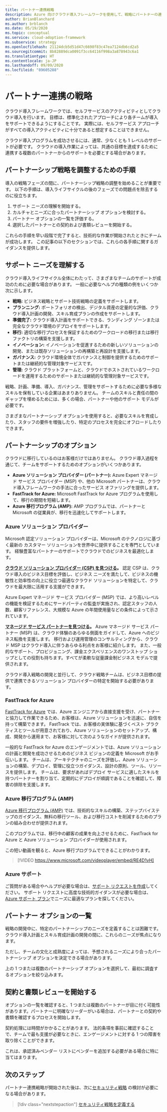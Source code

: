 ```yaml
---
title: パートナー連携戦略
description: Azure 向けクラウド導入フレームワークを使用して、戦略にパートナーの連携を含めます
author: BrianBlanchard
ms.author: brblanch
ms.date: 05/19/2020
ms.topic: conceptual
ms.service: cloud-adoption-framework
ms.subservice: strategy
ms.openlocfilehash: 21124dcb5d51d47c6698f83c47ea7124db6cd2a5
ms.sourcegitcommit: 8b82889dca0091f3cc64116f998a3a878943c6a1
ms.translationtype: HT
ms.contentlocale: ja-JP
ms.lasthandoff: 09/09/2020
ms.locfileid: "89605288"
---
```

<!-- cSpell:ignore MSPs -->

# <a name="strategy-for-partner-alignment"></a>パートナー連携の戦略

クラウド導入フレームワークでは、セルフサービスのアクティビティとしてクラウド導入を行います。 目標は、標準化されたアプローチにより各チームが導入をサポートできるようにすることです。 実際には、セルフサービス アプローチがすべての導入アクティビティに十分であると想定することはできません。

クラウド導入プログラムを成功させるには、通常、少なくとも 1 レベルのサポートが必要です。 クラウドの導入作業によっては、共通の目標を達成するために連携する複数のパートナーからのサポートを必要とする場合があります。

## <a name="steps-to-align-the-partnership-strategy"></a>パートナーシップ戦略を調整するための手順

導入の戦略フェーズの間に、パートナーシップ戦略の調整を始めることが重要です。 以下の手順は、導入ライフサイクルの後のフェーズでの問題点を除去するのに役立ちます。

1. サポート ニーズの理解を開始する。
1. カルチャとニーズに合ったパートナーシップ オプションを検討する。
1. パートナー オプションの一覧を評価する。
1. 選択したパートナーとの契約および書類レビューを開始する。

これらの手順を早い段階で完了すると、技術的な作業が開始されたときにチームが成功します。 この記事の以下のセクションでは、これらの各手順に関するガイダンスを提供します。

## <a name="understanding-support-needs"></a>サポート ニーズを理解する

クラウド導入ライフサイクル全体にわたって、さまざまなチームのサポートが成功のために必要な場合があります。 一般に必要なヘルプの種類の例をいくつか次に示します。

- **戦略:** ビジネス戦略とサポート技術戦略の定義をサポートします。
- **プランニング:** ポートフォリオの検出、デジタル資産の定量的な評価、クラウド導入計画の開発、スキル育成プランの作成をサポートします。
- **準備完了:** クラウド導入計画をサポートできる、ランディング ゾーンまたは完全なクラウド環境のデプロイをサポートします。
- **移行:** 適切な移行プロセスを保証するためのワークロードの移行または移行ファクトリの構築を支援します。
- **イノベーション:** イノベーションを促進するための新しいソリューションの開発、または既存ソリューションの再構築と再設計を支援します。
- **ガバナンス:** クラウド環境全体でガバナンスと制御を提供するためのサポートまたは継続的な管理対象サービスです。
- **管理:** クラウド プラットフォームと、クラウドでホストされているワークロードを運用するためのサポートまたは継続的な管理対象サービスです。

戦略、計画、準備、導入、ガバナンス、管理をサポートするために必要な多様なスキルを保有している企業はあまりありません。 チームのスキルと責任の間のギャップを埋めるためには、多くの場合、パートナーや他のサポート モデルが必要です。

さまざまなパートナーシップ オプションを使用すると、必要なスキルを育成したり、スタッフの要件を増強したり、特定のプロセスを完全にオフロードしたりできます。

## <a name="partnership-options"></a>パートナーシップのオプション

クラウドに移行しているのはお客様だけではありません。 クラウド導入過程を通じて、チームをサポートするためのオプションがいくつかあります。

- **Azure ソリューション プロバイダー (パートナー):** Azure Expert マネージド サービス プロバイダー (MSP) や、他の Microsoft パートナーは、クラウド導入フレームワークの手法に合ったサービス オファリングを提供します。
- **FastTrack for Azure:** Microsoft FastTrack for Azure プログラムを使用して、移行の期間を短縮します。
- **Azure 移行プログラム (AMP):** AMP プログラムでは、パートナーと Microsoft の従業員が、移行を迅速化してサポートします。

### <a name="azure-solution-providers"></a>Azure ソリューション プロバイダー

Microsoft 認定ソリューション プロバイダーは、Microsoft のテクノロジに基づく最新の カスタマー ソリューションを世界中に提供することを専門としています。 経験豊富なパートナーのサポートでクラウドでのビジネスを最適化します。

**[クラウド ソリューション プロバイダー (CSP) を見つける](https://www.microsoft.com/solution-providers/home)。** 認定 CSP は、クラウド導入のビジネス目標を評価し、ビジネス ニーズを満たして、ビジネスの機敏性と効率性の向上に役立つ最適なクラウド ソリューションを特定して、クラウドを最大限に活用する支援ができます。

Azure Expert マネージド サービス プロバイダー (MSP) では、より高いレベルの機能を検証するためにサードパーティの監査が実施され、認定スタッフの人数、顧客リファレンス、大規模な Azure の年間使用量などの条件によって示されています。

**[マネージド サービス パートナーを見つける](https://www.microsoft.com/solution-providers/search?cacheid=16a3b49b-fef2-449d-bdf0-628008114cca)。** Azure マネージド サービス パートナー (MSP) は、クラウド体験のあらゆる側面をガイドして、Azure へのビジネス転換を支援します。 移行および運用管理のコンサルティングから、クラウド MSP はクラウド導入に伴うあらゆる利点をお客様に紹介します。 また、一般的なサポート、プロビジョニング、課金エクスペリエンスのワンストップ ショップとしての役割も持ちます。すべてが柔軟な従量課金制ビジネス モデルで提供されます。

クラウド導入戦略の開発と並行して、クラウド戦略チームは、ビジネス目標の提供で連携できるソリューション プロバイダーの特定を開始する必要があります。

### <a name="fasttrack-for-azure"></a>FastTrack for Azure

[FastTrack for Azure](https://azure.microsoft.com/programs/azure-fasttrack) では、Azure エンジニアから直接支援を受け、パートナーと協力して作業できるため、お客様は、Azure ソリューションを迅速に、自信を持って構築できます。 FastTrack では、お客様の実体験に基づくベスト プラクティスとツールが用意されており、Azure ソリューションのセットアップ、構成、開発から運用まで、お客様に対して次のようなガイドが提供されます。

一般的な FastTrack for Azure のエンゲージメントでは、Azure ソリューションの計画と開発を成功させるためのビジネス ビジョンの定義を Microsoft がお手伝いします。 チームは、アーキテクチャのニーズを評価し、Azure ソリューションの構築、デプロイ、管理に役立つガイダンス、設計の原則、ツール、リソースを提供します。 チームは、要求があればデプロイ サービスに適したスキルを持つパートナーを割り当て、定期的にデプロイが順調であることを確認して、障害の排除を支援します。

### <a name="azure-migration-program-amp"></a>Azure 移行プログラム (AMP)

[Azure 移行プログラム (AMP)](https://azure.microsoft.com/migration/migration-program) では、技術的なスキルの構築、ステップバイステップのガイダンス、無料の移行ツール、および移行コストを削減するためのプランの組み合わせが提供されます。

このプログラムでは、移行中の顧客の成果を向上させるために、FastTrack for Azure と Azure ソリューション プロバイダーが使用されます。

この短い動画を観ると、Azure 移行プログラムでできることがわかります。

<!-- markdownlint-disable MD034 -->

> [!VIDEO https://www.microsoft.com/videoplayer/embed/RE4D1vH]

<!-- markdownlint-enable MD034 -->

### <a name="azure-support"></a>Azure サポート

ご質問がある場合やヘルプが必要な場合は、[サポート リクエストを作成](https://portal.azure.com/#blade/microsoft_azure_support/helpandsupportblade/newsupportrequest)してください。 サポート リクエストに高度な技術的ガイダンスが必要な場合は、[Azure サポート プラン](https://azure.microsoft.com/support/plans)でニーズに最適なプランを探してください。

## <a name="shortlist-of-partner-options"></a>パートナー オプションの一覧

戦略の開発中に、特定のパートナーシップのニーズを定義することは困難です。 クラウド導入計画とスキル育成計画の開発の間に、これらのニーズが焦点になります。

ただし、チームの文化と成熟度によっては、予想されるニーズにより合ったパートナーシップ オプションを決定できる場合があります。

上の 1 つまたは複数のパートナーシップ オプションを選択して、最初に調査するオプションを絞り込みます。

## <a name="begin-contract-and-paperwork-reviews"></a>契約と書類レビューを開始する

オプションの一覧を確認すると、1 つまたは複数のパートナーが目に付く可能性があります。パートナーに明確なリーダーがいる場合は、パートナーとの契約や書類を確認するプロセスを開始します。

契約処理には時間がかかることがあります。 法的条項を事前に確認することで、チームで最も支援が必要なときに、エンゲージメントに対する 1 つの障害を取り除くことができます。

これは、承認済みベンダー リストにベンダーを追加する必要がある場合に特に当てはまります。

## <a name="next-steps"></a>次のステップ

パートナー連携戦略が開始された後は、次に[セキュリティ戦略](./define-security-strategy.md) の検討が必要になる場合があります。

> [!div class="nextstepaction"]
> [セキュリティ戦略を定義する](./define-security-strategy.md)
